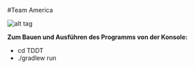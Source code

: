 #Team America

![alt tag](https://travis-ci.org/ProPra16/programmierpraktikum-abschlussprojekt-team-america.svg)

**Zum Bauen und Ausführen des Programms von der Konsole:** 
  * cd TDDT
  * ./gradlew run
